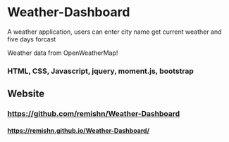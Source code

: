 # Weather-Dashboard
A weather application, users can enter city name get current weather and five days forcast

Weather data from  OpenWeatherMap!

### HTML, CSS, Javascript, jquery, moment.js, bootstrap

## Website

### https://github.com/remishn/Weather-Dashboard
#### https://remishn.github.io/Weather-Dashboard/

